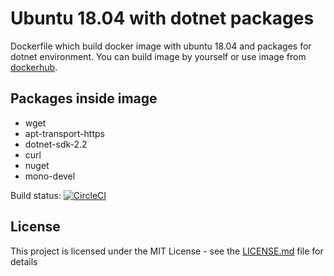 # Ubuntu 18.04 with dotnet packages

Dockerfile which build docker image with ubuntu 18.04 and packages for dotnet environment. You can build image by yourself or use image from [dockerhub](https://hub.docker.com/r/denisgoncharenko/ubuntu-with-dotnet-packages).

## Packages inside image

* wget
* apt-transport-https
* dotnet-sdk-2.2
* curl
* nuget
* mono-devel

Build status: [![CircleCI](https://circleci.com/gh/denis-goncharenko/ubuntu-with-dotnet-packages.svg?style=svg)](https://circleci.com/gh/denis-goncharenko/ubuntu-with-dotnet-packages)

## License

This project is licensed under the MIT License - see the [LICENSE.md](LICENSE.md) file for details
